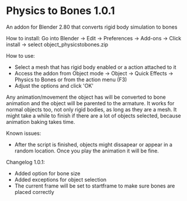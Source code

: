 # Physics to Bones 1.0.1
An addon for Blender 2.80 that converts rigid body simulation to bones

How to install: Go into Blender -> Edit -> Preferences -> Add-ons -> Click install -> select object_physicstobones.zip

How to use: 
* Select a mesh that has rigid body enabled or a action attached to it
* Access the addon from Object mode -> Object -> Quick Effects -> Physics to Bones or from the action menu (F3)
* Adjust the options and click 'OK'

Any animation/movement the object has will be converted to bone animation and the object will be parented to the armature. It works for normal objects too, not only rigid bodies, as long as they are a mesh.
It might take a while to finish if there are a lot of objects selected, because animation baking takes time. 

Known issues:
* After the script is finished, objects might dissapear or appear in a random location. Once you play the animation it will be fine.

Changelog 1.0.1:
* Added option for bone size
* Added exceptions for object selection
* The current frame will be set to startframe to make sure bones are placed correctly
